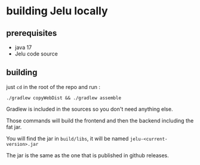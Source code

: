 # building Jelu locally

## prerequisites

- java 17
- Jelu code source

## building

just `cd` in the root of the repo and run :

```shell
./gradlew copyWebDist && ./gradlew assemble
```

Gradlew is included in the sources so you don't need anything else.

Those commands will build the frontend and then the backend including the fat jar.

You will find the jar in `build/libs`, it will be named `jelu-<current-version>.jar` 

The jar is the same as the one that is published in github releases.


